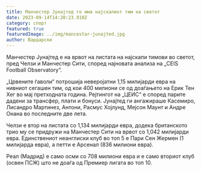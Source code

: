 ```yaml
---
title: Манчестер Јунајтед го има најскапиот тим на светот
date: 2023-09-14T14:20:23.910Z
category: спорт
featured: true
featuredImage: ../img/mancestar-junajted.jpg
author: Вардарски
---
```

Манчестер Јунајтед е на врвот на листата на најскапи тимови во светот, пред Челзи и Манчестер Сити, според најновата анализа на „CEIS Football Observatory“.

„Црвените ѓаволи“ потрошија неверојатни 1,15 милијарди евра на нивниот сегашен тим, од кои 400 милиони се од доаѓањето на Ерик Тен Хег во мај претходната година. Рејтингот на „ЦЕИС“ е според парите дадени за трансфер, плати и бонуси. Јунајтед ги ангажираше Касемиро, Лисандро Мартинез, Антони, Расмус Хојлунд, Мејсон Маунт и Андре Онана во последните две лета.

Челзи е втор на листата со 1,134 милијарди евра, додека британското трио му се придружи на Манчестер Сити на врвот со 1,042 милијарди евра. Единствениот неанглиски клуб во топ 5 е Пари Сен Жермен (1 милијарда евра), а петти е Арсенал (836 милиони евра).

Реал (Мадрид) е само осми со 708 милиони евра и е само вториот клуб (освен ПСЖ) што не доаѓа од Премиер лигата во топ 10.